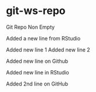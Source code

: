 # git-ws-repo
Git Repo Non Empty

Added a new line from RStudio

Added new line 1
Added new line 2

Added new line on Github

Added new line in RStudio

Added 2nd line on GitHub
